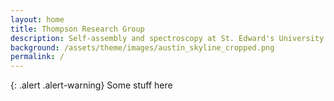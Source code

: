 ```yaml
---
layout: home
title: Thompson Research Group
description: Self-assembly and spectroscopy at St. Edward's University in Austin, TX 
background: /assets/theme/images/austin_skyline_cropped.png
permalink: /
---
```



{: .alert .alert-warning}
Some stuff here
